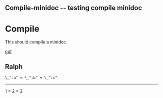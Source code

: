 Compile-minidoc -- testing compile minidoc
---
# Compile

This should compile a minidoc. 

[out](# "save: | echo arr(1, 2, 3 ) | minidoc :a, :b, :c  | .compile ralph") 

## Ralph

    \_":a" = \_":b" = \_":c"

---
1 = 2 = 3
